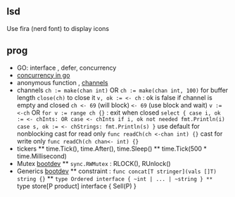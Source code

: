 ## lsd
Use fira (nerd font) to display icons

## prog

* GO: interface , defer, concurrency
* [concurrency in go](https://www.boot.dev/lessons/ae21fb67-6443-4b43-b569-14b452872311)
* anonymous function , [channels](https://www.boot.dev/lessons/04984711-09c4-4020-ac36-6d4214012d34)
* channels
    ``ch := make(chan int)`` OR ``ch := make(chan int, 100)`` for buffer length
    `close(ch)` to close it
    `v, ok := <- ch` : ok is false if channel is empty and closed
    `ch <- 69` (will block)
    `<- 69` (use block and wait)
    `v := <-ch` OR `for v := range ch {}` : exit when closed
    ``select {
        case i, ok := <- chInts: OR case <- chInts if i, ok not needed
            fmt.Println(i)
        case s, ok := <- chStrings:
            fmt.Println(s)
        }``
    use default for nonblocking
    cast for read only `func readCh(ch <-chan int) {}`
    cast for write only `func readCh(ch chan<- int) {}`
* tickers
** time.Tick(), time.After(), time.Sleep()
** time.Tick(500 * time.Millisecond)
* Mutex [bootdev](https://www.boot.dev/lessons/720b45b3-4d5f-421c-afd7-30718166fbd4)
** `sync.RWMutex` : RLOCK(), RUnlock()
* Generics [bootdev](https://www.boot.dev/lessons/c8999752-768a-401b-b881-602929927699)
** constraint : `func concat[T stringer](vals []T) string {}`
** `type Ordered interface { ~int | ... | ~string }
** `type store[P product] interface { Sell(P) }
